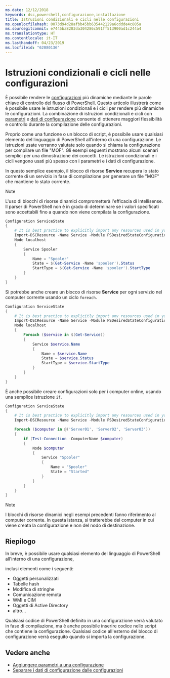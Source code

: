 ```yaml
---
ms.date: 12/12/2018
keywords: dsc,powershell,configurazione,installazione
title: Istruzioni condizionali e cicli nelle configurazioni
ms.openlocfilehash: 0073d94d28afbb45bb635442129a6cddde4c805a
ms.sourcegitcommit: e7445ba8203da304286c591ff513900ad1c244a4
ms.translationtype: HT
ms.contentlocale: it-IT
ms.lasthandoff: 04/23/2019
ms.locfileid: "62080136"
---
```

# <a name="conditional-statements-and-loops-in-configurations"></a>Istruzioni condizionali e cicli nelle configurazioni

È possibile rendere le [configurazioni](configurations.md) più dinamiche mediante le parole chiave di controllo del flusso di PowerShell. Questo articolo illustrerà come è possibile usare le istruzioni condizionali e i cicli per rendere più dinamiche le configurazioni. La combinazione di istruzioni condizionali e cicli con [parametri](add-parameters-to-a-configuration.md) e [dati di configurazione](configData.md) consente di ottenere maggiori flessibilità e controllo durante la compilazione delle configurazioni.

Proprio come una funzione o un blocco di script, è possibile usare qualsiasi elemento del linguaggio di PowerShell all'interno di una configurazione. Le istruzioni usate verranno valutate solo quando si chiama la configurazione per compilare un file "MOF". Gli esempi seguenti mostrano alcuni scenari semplici per una dimostrazione dei concetti. Le istruzioni condizionali e i cicli vengono usati più spesso con i parametri e i dati di configurazione.

In questo semplice esempio, il blocco di risorse **Service** recupera lo stato corrente di un servizio in fase di compilazione per generare un file "MOF" che mantiene lo stato corrente.

> [!NOTE]
> L'uso di blocchi di risorse dinamici comprometterà l'efficacia di Intellisense. Il parser di PowerShell non è in grado di determinare se i valori specificati sono accettabili fino a quando non viene compilata la configurazione.

```powershell
Configuration ServiceState
{
    # It is best practice to explicitly import any resources used in your Configurations.
    Import-DSCResource -Name Service -Module PSDesiredStateConfiguration
    Node localhost
    {
        Service Spooler
        {
            Name = "Spooler"
            State = $(Get-Service -Name 'spooler').Status
            StartType = $(Get-Service -Name 'spooler').StartType
        }
    }
}
```

Si potrebbe anche creare un blocco di risorse **Service** per ogni servizio nel computer corrente usando un ciclo `foreach`.

```powershell
Configuration ServiceState
{
    # It is best practice to explicitly import any resources used in your Configurations.
    Import-DSCResource -Name Service -Module PSDesiredStateConfiguration
    Node localhost
    {
        Foreach ($service in $(Get-Service))
        {
            Service $service.Name
            {
                Name = $service.Name
                State = $service.Status
                StartType = $service.StartType
            }
        }
    }
}
```

È anche possibile creare configurazioni solo per i computer online, usando una semplice istruzione `if`.

```powershell
Configuration ServiceState
{
    # It is best practice to explicitly import any resources used in your Configurations.
    Import-DSCResource -Name Service -Module PSDesiredStateConfiguration

    Foreach ($computer in @('Server01', 'Server02', 'Server03'))
    {
        if (Test-Connection -ComputerName $computer)
        {
            Node $computer
            {
                Service "Spooler"
                {
                    Name = "Spooler"
                    State = "Started"
                }
            }
        }
    }
}
```

> [!NOTE]
> I blocchi di risorse dinamici negli esempi precedenti fanno riferimento al computer corrente. In questa istanza, si tratterebbe del computer in cui viene creata la configurazione e non del nodo di destinazione.

<!---
Mention Get-DSCConfigurationFromSystem
-->

## <a name="summary"></a>Riepilogo

In breve, è possibile usare qualsiasi elemento del linguaggio di PowerShell all'interno di una configurazione,

inclusi elementi come i seguenti:

- Oggetti personalizzati
- Tabelle hash
- Modifica di stringhe
- Comunicazione remota
- WMI e CIM
- Oggetti di Active Directory
- altro...

Qualsiasi codice di PowerShell definito in una configurazione verrà valutato in fase di compilazione, ma è anche possibile inserire codice nello script che contiene la configurazione. Qualsiasi codice all'esterno del blocco di configurazione verrà eseguito quando si importa la configurazione.

## <a name="see-also"></a>Vedere anche

- [Aggiungere parametri a una configurazione](add-parameters-to-a-configuration.md)
- [Separare i dati di configurazione dalle configurazioni](configData.md)
